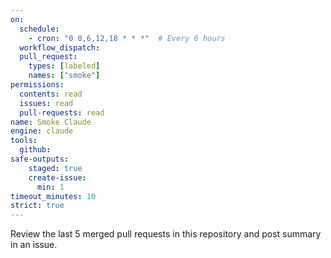 ```yaml
---
on: 
  schedule:
    - cron: "0 0,6,12,18 * * *"  # Every 6 hours
  workflow_dispatch:
  pull_request:
    types: [labeled]
    names: ["smoke"]
permissions:
  contents: read
  issues: read
  pull-requests: read
name: Smoke Claude
engine: claude
tools:
  github:
safe-outputs:
    staged: true
    create-issue:
      min: 1
timeout_minutes: 10
strict: true
---
```


Review the last 5 merged pull requests in this repository and post summary in an issue.